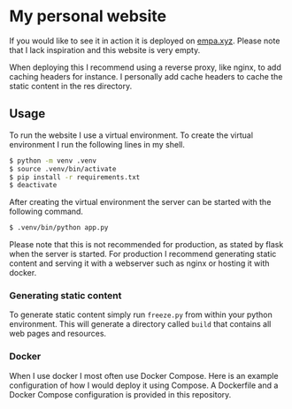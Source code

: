 # My personal website

If you would like to see it in action it is deployed on
[empa.xyz](https://empa.xyz). Please note that I lack inspiration and this
website is very empty.

When deploying this I recommend using a reverse proxy, like nginx, to add
caching headers for instance. I personally add cache headers to cache the static
content in the res directory.

## Usage

To run the website I use a virtual environment. To create the virtual
environment I run the following lines in my shell.

```bash
$ python -m venv .venv
$ source .venv/bin/activate
$ pip install -r requirements.txt
$ deactivate
```

After creating the virtual environment the server can be started with the
following command.

```bash
$ .venv/bin/python app.py
```

Please note that this is not recommended for production, as stated by flask when
the server is started. For production I recommend generating static content and
serving it with a webserver such as nginx or hosting it with docker.

### Generating static content

To generate static content simply run `freeze.py` from within your python
environment. This will generate a directory called `build` that contains all
web pages and resources.

### Docker

When I use docker I most often use Docker Compose. Here is an example
configuration of how I would deploy it using Compose. A Dockerfile and a
Docker Compose configuration is provided in this repository.
